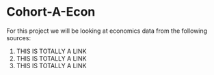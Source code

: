 # Cohort-A-Econ
For this project we will be looking at economics data from the following sources: 
  1) THIS IS TOTALLY A LINK
  2) THIS IS TOTALLY A LINK
  3) THIS IS TOTALLY A LINK
